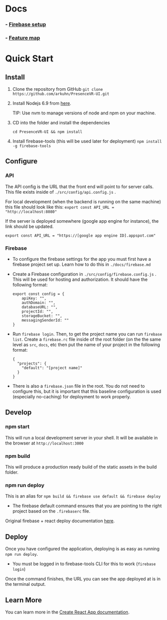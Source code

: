 # Docs
### - [Firebase setup](./docs/firebase.md)
### - [Feature map](./docs/FeatureMap.md)


# Quick Start

## Install

1. Clone the repository from GitHub
   `git clone https://github.com/arkuhn/PresenceVR-UI.git`

2. Install Nodejs 6.9 from [here](<https://nodejs.org/en/download/>).

   TIP: Use nvm to manage versions of node and npm on your machine.

3. CD into the folder and install the dependencies

   `cd PresenceVR-UI && npm install`

4.  Install firebase-tools (this will be used later for deployment)
   `npm install -g firebase-tools`

   

## Configure

### API

The API config is the URL that the front end will point to for server calls. This file exists inside of `./src/config/api.config.js` . 

For local development (when the backend is running on the same machine) this file should look like this:
`export const API_URL = "http://localhost:8080" `

If the server is deployed somewhere (google app engine for instance), the link should be updated.

`export const API_URL = "https://[google app engine ID].appspot.com"`

### Firebase

- To configure the firebase settings for the app you must first have a firebase project set up. Learn how to do this in `./docs/firebase.md`

- Create a Firebase configuration in  `./src/config/firebase.config.js` . This will be used for hosting and authorization. It should have the following format:

  ```
  export const config = {
      apiKey: "",
      authDomain: "",
      databaseURL: "",
      projectId: "",
      storageBucket: "",
      messagingSenderId: ""
  }
  ```

- Run `firebase login`. Then, to get the project name you can run `firebase list`. Create a `firebase.rc` file inside of the root folder (on the the same level as `src`, `docs`, etc then put the name of your project  in the following format:

  ```
  {
    "projects": {
      "default": "[project name]"
    }
  }
  ```

  

- There is also a `firebase.json` file in the root. You do not need to configure this, but it is important that this baseline configuration is used (especially no-caching) for deployment to work properly. 

  

## Develop

### npm start

This will run a local development server in your shell. It will be available in the browser at `http://localhost:3000`

### npm build

This will produce a production ready build of the static assets in the build folder.

### npm run deploy

This is an alias for `npm build && firebase use default && firebase deploy`

- The firebase default command ensures that you are pointing to the right project based on the `.firebaserc` file.  

Original firebase + react deploy documentation [here](https://facebook.github.io/create-react-app/docs/deployment#firebase-https-firebasegooglecom).



## Deploy

Once you have configured the application, deploying is as easy as running `npm run deploy`. 

- You must be logged in to firebase-tools CLI for this to work (`firebase login`)

Once the command finishes, the URL you can see the app deployed at is in the terminal output.







### 

## Learn More

You can learn more in the [Create React App documentation](https://facebook.github.io/create-react-app/docs/getting-started).
